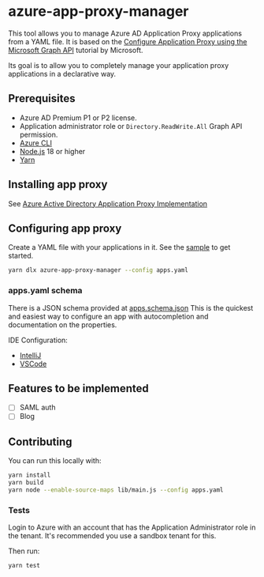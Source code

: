 # azure-app-proxy-manager

This tool allows you to manage Azure AD Application Proxy applications from a YAML file.
It is based on the [Configure Application Proxy using the Microsoft Graph API](https://learn.microsoft.com/en-us/graph/application-proxy-configure-api?tabs=http) tutorial by Microsoft.

Its goal is to allow you to completely manage your application proxy applications in a declarative way.

## Prerequisites

- Azure AD Premium P1 or P2 license.
- Application administrator role or `Directory.ReadWrite.All` Graph API permission.
- [Azure CLI](https://docs.microsoft.com/en-us/cli/azure/install-azure-cli)
- [Node.js](https://nodejs.org/en/download/) 18 or higher
- [Yarn](https://yarnpkg.com/getting-started/install)

## Installing app proxy

See [Azure Active Directory Application Proxy Implementation](https://luke.geek.nz/azure/azure-active-directory-application-proxy-implementation/)

## Configuring app proxy

Create a YAML file with your applications in it. See the [sample](apps.yaml) to get started.

```bash
yarn dlx azure-app-proxy-manager --config apps.yaml
```

### apps.yaml schema

There is a JSON schema provided at [apps.schema.json](apps.schema.json)
This is the quickest and easiest way to configure an app with autocompletion and documentation on the properties.

IDE Configuration:

- [IntelliJ](https://www.jetbrains.com/help/idea/json.html#ws_json_schema_add_custom)
- [VSCode](https://github.com/redhat-developer/vscode-yaml#associating-a-schema-to-a-glob-pattern-via-yamlschemas)

## Features to be implemented

- [ ] SAML auth
- [ ] Blog

## Contributing

You can run this locally with:

```bash
yarn install
yarn build
yarn node --enable-source-maps lib/main.js --config apps.yaml
```

### Tests

Login to Azure with an account that has the Application Administrator role in the tenant.
It's recommended you use a sandbox tenant for this.

Then run:

```bash
yarn test
```
